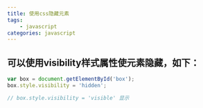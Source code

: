 ```yaml
---
title: 使用css隐藏元素
tags: 
    - javascript
categories: javascript
---
```


## 可以使用visibility样式属性使元素隐藏，如下：
<!-- more -->

```javascript
var box = document.getElementById('box');
box.style.visibility = 'hidden';

// box.style.visibility = 'visible' 显示
```
